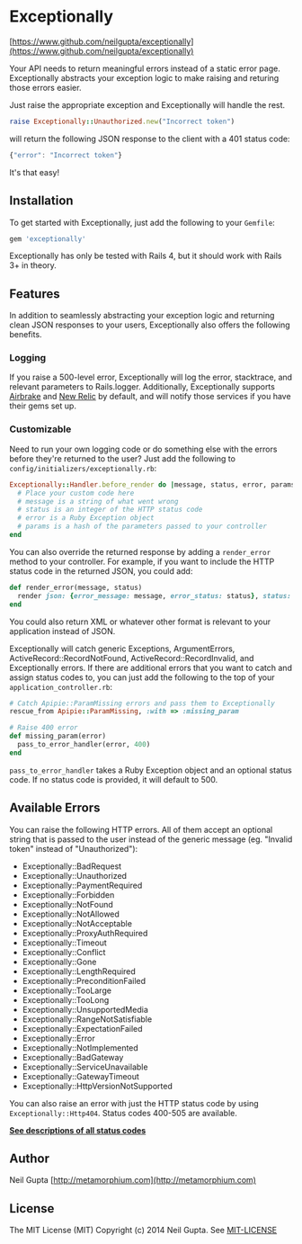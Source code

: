 # Exceptionally

[https://www.github.com/neilgupta/exceptionally](https://www.github.com/neilgupta/exceptionally)

Your API needs to return meaningful errors instead of a static error page. Exceptionally abstracts your exception logic to make raising and returing those errors easier.

Just raise the appropriate exception and Exceptionally will handle the rest.

```ruby
raise Exceptionally::Unauthorized.new("Incorrect token")
```

will return the following JSON response to the client with a 401 status code: 

```javascript
{"error": "Incorrect token"}
```

It's that easy!

## Installation

To get started with Exceptionally, just add the following to your `Gemfile`:

```ruby
gem 'exceptionally'
```

Exceptionally has only be tested with Rails 4, but it should work with Rails 3+ in theory.

## Features

In addition to seamlessly abstracting your exception logic and returning clean JSON responses to your users, Exceptionally also offers the following benefits.

### Logging

If you raise a 500-level error, Exceptionally will log the error, stacktrace, and relevant parameters to Rails.logger. Additionally, Exceptionally supports [Airbrake](http://airbrake.io) and [New Relic](http://newrelic.com) by default, and will notify those services if you have their gems set up.

### Customizable

Need to run your own logging code or do something else with the errors before they're returned to the user? Just add the following to `config/initializers/exceptionally.rb`:

```ruby
Exceptionally::Handler.before_render do |message, status, error, params|
  # Place your custom code here
  # message is a string of what went wrong
  # status is an integer of the HTTP status code
  # error is a Ruby Exception object
  # params is a hash of the parameters passed to your controller
end
```

You can also override the returned response by adding a `render_error` method to your controller. For example, if you want to include the HTTP status code in the returned JSON, you could add:

```ruby
def render_error(message, status)
  render json: {error_message: message, error_status: status}, status: status
end
```

You could also return XML or whatever other format is relevant to your application instead of JSON.

Exceptionally will catch generic Exceptions, ArgumentErrors, ActiveRecord::RecordNotFound, ActiveRecord::RecordInvalid, and Exceptionally errors. If there are additional errors that you want to catch and assign status codes to, you can just add the following to the top of your `application_controller.rb`:

```ruby
# Catch Apipie::ParamMissing errors and pass them to Exceptionally
rescue_from Apipie::ParamMissing, :with => :missing_param

# Raise 400 error
def missing_param(error)
  pass_to_error_handler(error, 400)
end
```

`pass_to_error_handler` takes a Ruby Exception object and an optional status code. If no status code is provided, it will default to 500.

## Available Errors

You can raise the following HTTP errors. All of them accept an optional string that is passed to the user instead of the generic message (eg. "Invalid token" instead of "Unauthorized"):

* Exceptionally::BadRequest
* Exceptionally::Unauthorized
* Exceptionally::PaymentRequired
* Exceptionally::Forbidden
* Exceptionally::NotFound
* Exceptionally::NotAllowed
* Exceptionally::NotAcceptable
* Exceptionally::ProxyAuthRequired
* Exceptionally::Timeout
* Exceptionally::Conflict
* Exceptionally::Gone
* Exceptionally::LengthRequired
* Exceptionally::PreconditionFailed
* Exceptionally::TooLarge
* Exceptionally::TooLong
* Exceptionally::UnsupportedMedia
* Exceptionally::RangeNotSatisfiable
* Exceptionally::ExpectationFailed
* Exceptionally::Error
* Exceptionally::NotImplemented
* Exceptionally::BadGateway
* Exceptionally::ServiceUnavailable
* Exceptionally::GatewayTimeout
* Exceptionally::HttpVersionNotSupported

You can also raise an error with just the HTTP status code by using `Exceptionally::Http404`. Status codes 400-505 are available.

**[See descriptions of all status codes](http://www.w3.org/Protocols/rfc2616/rfc2616-sec10.html)**

## Author

Neil Gupta [http://metamorphium.com](http://metamorphium.com)

## License

The MIT License (MIT) Copyright (c) 2014 Neil Gupta. See [MIT-LICENSE](https://raw.github.com/neilgupta/exceptionally/master/MIT-LICENSE)